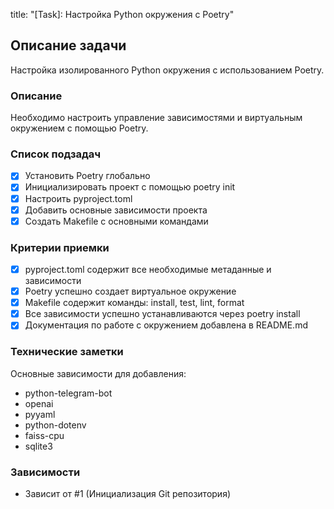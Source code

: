 title: "[Task]: Настройка Python окружения с Poetry"

## Описание задачи
Настройка изолированного Python окружения с использованием Poetry.

### Описание
Необходимо настроить управление зависимостями и виртуальным окружением с помощью Poetry.

### Список подзадач
- [x] Установить Poetry глобально
- [x] Инициализировать проект с помощью poetry init
- [x] Настроить pyproject.toml
- [x] Добавить основные зависимости проекта
- [x] Создать Makefile с основными командами

### Критерии приемки
- [x] pyproject.toml содержит все необходимые метаданные и зависимости
- [x] Poetry успешно создает виртуальное окружение
- [x] Makefile содержит команды: install, test, lint, format
- [x] Все зависимости успешно устанавливаются через poetry install
- [x] Документация по работе с окружением добавлена в README.md

### Технические заметки
Основные зависимости для добавления:
- python-telegram-bot
- openai
- pyyaml
- python-dotenv
- faiss-cpu
- sqlite3

### Зависимости
- Зависит от #1 (Инициализация Git репозитория) 